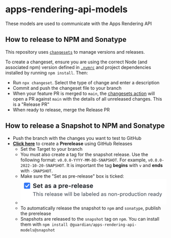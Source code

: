 # apps-rendering-api-models

These models are used to communicate with the Apps Rendering API

## How to release to NPM and Sonatype

This repository uses [`changesets`](https://github.com/changesets/changesets) to manage versions and releases.

To create a changeset, ensure you are using the correct Node (and associated npm) version defined in [`.nvmrc`](./.nvmrc) and project dependencies installed by running `npm install`. Then:

- Run `npx changeset`. Select the type of change and enter a description
- Commit and push the changeset file to your branch
- When your feature PR is merged to `main`, the [changesets action](.github/workflows/changesets.yaml) will open a PR against `main` with the details of all unreleased changes. This is a "Release PR"
- When ready to release, merge the Release PR

## How to release a Snapshot to NPM and Sonatype

- Push the branch with the changes you want to test to GitHub
- [**Click here**](https://github.com/guardian/apps-rendering-api-models/releases/new?prerelease=true) to create a **Prerelease** using GitHub Releases
    - Set the Target to your branch
    - You must also create a tag for the snapshot release. Use the following format: `v0.0.0-YYYY-MM-DD-SNAPSHOT`. For example, `v0.0.0-2022-10-20-SNAPSHOT`. It is important the tag **begins** with `v` and **ends** with `-SNAPSHOT`.
    - Make sure the "Set as pre-release" box is ticked:
    - <img src="docs/assets/prerelease.png" width="500" />
    - To automatically release the snapshot to `npm` and `sonatype`, publish the prerelease
    - Snapshots are released to the `snapshot` tag on `npm`. You can install them with `npm install @guardian/apps-rendering-api-models@snapshot`
